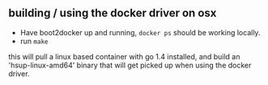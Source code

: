 ## building / using the docker driver on osx

* Have boot2docker up and running, `docker ps` should be working locally.
* run `make`

this will pull a linux based container with go 1.4 installed, and build an 'hsup-linux-amd64' binary that will get picked up when using the docker driver.
